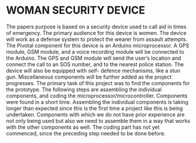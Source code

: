 # WOMAN SECURITY DEVICE
The papers purpose is based on a security device used to call aid in times of emergency. The primary audience for this device is women. The device will work as a defense system to protect the wearer from assault attempts. The Pivotal component for this device is an Arduino microprocessor. A GPS module, GSM module, and a voice recording module will be connected to the Arduino. The GPS and GSM module will send the user’s location and connect the call to an SOS number, and to the nearest police station. The device will also be equipped with self- defence mechanisms, like a stun gun. Miscellaneous components will be further added as the project progresses. The primary task of this project was to find the components for the prototype. The following steps are assembling the individual components, and coding the microprocessor/microcontroller. Components were found in a short time. Assembling the individual components is taking longer than expected since this is the first time a project like this is being undertaken. Components with which we do not have prior experience are not only being used but also we need to assemble them in a way that works with the other components as well. The coding part has not yet commenced, since the preceding step needed to be done before.
